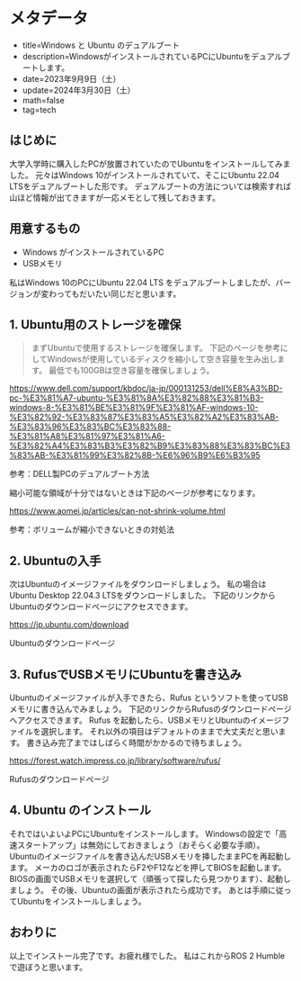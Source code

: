 # メタデータ
- title=Windows と Ubuntu のデュアルブート
- description=WindowsがインストールされているPCにUbuntuをデュアルブートします。
- date=2023年9月9日（土）
- update=2024年3月30日（土）
- math=false
- tag=tech

## はじめに
大学入学時に購入したPCが放置されていたのでUbuntuをインストールしてみました。
元々はWindows 10がインストールされていて、そこにUbuntu 22.04 LTSをデュアルブートした形です。
デュアルブートの方法については検索すれば山ほど情報が出てきますが一応メモとして残しておきます。

## 用意するもの
- Windows がインストールされているPC
- USBメモリ

私はWindows 10のPCにUbuntu 22.04 LTS をデュアルブートしましたが、バージョンが変わってもだいたい同じだと思います。

## 1. Ubuntu用のストレージを確保
>まずUbuntuで使用するストレージを確保します。
下記のページを参考にしてWindowsが使用しているディスクを縮小して空き容量を生み出します。
最低でも100GBは空き容量を確保しましょう。

https://www.dell.com/support/kbdoc/ja-jp/000131253/dell%E8%A3%BD-pc-%E3%81%A7-ubuntu-%E3%81%8A%E3%82%88%E3%81%B3-windows-8-%E3%81%BE%E3%81%9F%E3%81%AF-windows-10-%E3%82%92-%E3%83%87%E3%83%A5%E3%82%A2%E3%83%AB-%E3%83%96%E3%83%BC%E3%83%88-%E3%81%A8%E3%81%97%E3%81%A6-%E3%82%A4%E3%83%B3%E3%82%B9%E3%83%88%E3%83%BC%E3%83%AB-%E3%81%99%E3%82%8B-%E6%96%B9%E6%B3%95

参考：DELL製PCのデュアルブート方法

縮小可能な領域が十分ではないときは下記のページが参考になります。

https://www.aomei.jp/articles/can-not-shrink-volume.html

参考：ボリュームが縮小できないときの対処法

## 2. Ubuntuの入手
次はUbuntuのイメージファイルをダウンロードしましょう。
私の場合はUbuntu Desktop 22.04.3 LTSをダウンロードしました。
下記のリンクからUbuntuのダウンロードページにアクセスできます。

https://jp.ubuntu.com/download

Ubuntuのダウンロードページ

## 3. RufusでUSBメモリにUbuntuを書き込み
Ubuntuのイメージファイルが入手できたら、Rufus というソフトを使ってUSBメモリに書き込んでみましょう。
下記のリンクからRufusのダウンロードページへアクセスできます。
Rufus を起動したら、USBメモリとUbuntuのイメージファイルを選択します。
それ以外の項目はデフォルトのままで大丈夫だと思います。
書き込み完了まではしばらく時間がかかるので待ちましょう。

https://forest.watch.impress.co.jp/library/software/rufus/

Rufusのダウンロードページ

## 4. Ubuntu のインストール
それではいよいよPCにUbuntuをインストールします。
Windowsの設定で「高速スタートアップ」は無効にしておきましょう（おそらく必要な手順）。
Ubuntuのイメージファイルを書き込んだUSBメモリを挿したままPCを再起動します。
メーカのロゴが表示されたらF2やF12などを押してBIOSを起動します。
BIOSの画面でUSBメモリを選択して（頑張って探したら見つかります）、起動しましょう。
その後、Ubuntuの画面が表示されたら成功です。
あとは手順に従ってUbuntuをインストールしましょう。

## おわりに
以上でインストール完了です。お疲れ様でした。
私はこれからROS 2 Humbleで遊ぼうと思います。
